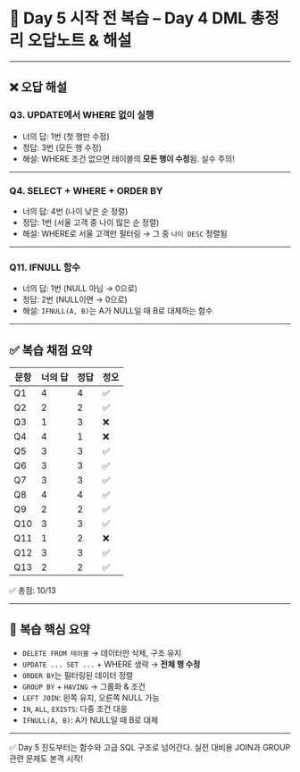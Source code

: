 
# 📘 Day 5 시작 전 복습 – Day 4 DML 총정리 오답노트 & 해설

---

## ❌ 오답 해설

### Q3. UPDATE에서 WHERE 없이 실행
- 너의 답: 1번 (첫 행만 수정)
- 정답: 3번 (모든 행 수정)
- 해설: WHERE 조건 없으면 테이블의 **모든 행이 수정**됨. 실수 주의!

---

### Q4. SELECT + WHERE + ORDER BY
- 너의 답: 4번 (나이 낮은 순 정렬)
- 정답: 1번 (서울 고객 중 나이 많은 순 정렬)
- 해설: WHERE로 서울 고객만 필터링 → 그 중 `나이 DESC` 정렬됨

---

### Q11. IFNULL 함수
- 너의 답: 1번 (NULL 아님 → 0으로)
- 정답: 2번 (NULL이면 → 0으로)
- 해설: `IFNULL(A, B)`는 A가 NULL일 때 B로 대체하는 함수

---

## ✅ 복습 채점 요약

| 문항 | 너의 답 | 정답 | 정오 |
|------|---------|------|------|
| Q1   | 4       | 4    | ✅ |
| Q2   | 2       | 2    | ✅ |
| Q3   | 1       | 3    | ❌ |
| Q4   | 4       | 1    | ❌ |
| Q5   | 3       | 3    | ✅ |
| Q6   | 3       | 3    | ✅ |
| Q7   | 3       | 3    | ✅ |
| Q8   | 4       | 4    | ✅ |
| Q9   | 2       | 2    | ✅ |
| Q10  | 3       | 3    | ✅ |
| Q11  | 1       | 2    | ❌ |
| Q12  | 3       | 3    | ✅ |
| Q13  | 2       | 2    | ✅ |

✅ 총점: 10/13

---

## 🧠 복습 핵심 요약

- `DELETE FROM 테이블` → 데이터만 삭제, 구조 유지
- `UPDATE ... SET ...` + WHERE 생략 → **전체 행 수정**
- `ORDER BY`는 필터링된 데이터 정렬
- `GROUP BY` + `HAVING` → 그룹화 & 조건
- `LEFT JOIN`: 왼쪽 유지, 오른쪽 NULL 가능
- `IN`, `ALL`, `EXISTS`: 다중 조건 대응
- `IFNULL(A, B)`: A가 NULL일 때 B로 대체

---

✅ Day 5 진도부터는 함수와 고급 SQL 구조로 넘어간다. 실전 대비용 JOIN과 GROUP 관련 문제도 본격 시작!
